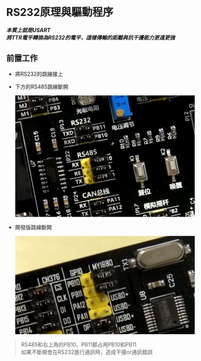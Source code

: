 # RS232原理與驅動程序

***本質上就是USART***<br>
***將TTR電平轉換為RS232的電平，這樣傳輸的距離與抗干擾能力更遠更強***


## 前置工作

* 將RS232的跳線接上
* 下方的RS485跳線斷開

  ![image](https://github.com/hamster-allen/STM32_Learn/blob/master/DAY_0212/RS232_picture/RS232%E8%B7%B3%E7%B7%9A.png)

* 開發版跳線斷開

  ![image](https://github.com/hamster-allen/STM32_Learn/blob/master/DAY_0212/RS232_picture/%E5%8F%B3%E4%B8%8A%E6%96%B9PB10_PB11%E8%B7%B3%E7%B7%9A.png)

> RS485和右上角的PB10、PB11都占用PB10和PB11<br>
> 如果不斷開會在RS232進行通訊時，造成干擾or通訊錯誤<br>













































